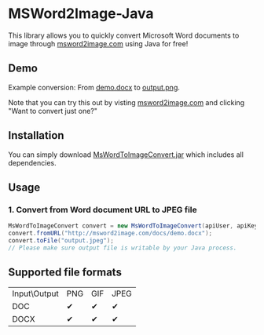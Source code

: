 # MSWord2Image-Java

This library allows you to quickly convert Microsoft Word documents to image through [msword2image.com](http://msword2image.com) using Java for free!

## Demo

Example conversion: From [demo.docx](http://msword2image.com/docs/demo.docx) to [output.png](http://msword2image.com/docs/demoOutput.png). 

Note that you can try this out by visting [msword2image.com](http://msword2image.com) and clicking "Want to convert just one?"

## Installation

You can simply download [MsWordToImageConvert.jar](https://github.com/msword2image/msword2image-java/raw/master/pack/MsWordToImageConvert.jar) which includes all dependencies.

## Usage

### 1. Convert from Word document URL to JPEG file

```java
MsWordToImageConvert convert = new MsWordToImageConvert(apiUser, apiKey);
convert.fromURL("http://msword2image.com/docs/demo.docx");
convert.toFile("output.jpeg");
// Please make sure output file is writable by your Java process.
```

## Supported file formats

<table>
  <tbody>
    <tr>
      <td>Input\Output</td>
      <td>PNG</td>
      <td>GIF</td>
      <td>JPEG</td>
    </tr>
    <tr>
      <td>DOC</td>
      <td>✔</td>
      <td>✔</td>
      <td>✔</td>
    </tr>
    <tr>
      <td>DOCX</td>
      <td>✔</td>
      <td>✔</td>
      <td>✔</td>
    </tr>
  </tbody>
</table>

